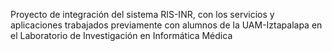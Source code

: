Proyecto de integración del sistema RIS-INR, con los servicios y aplicaciones trabajados previamente con alumnos de la UAM-Iztapalapa en el Laboratorio de Investigación en Informática Médica

